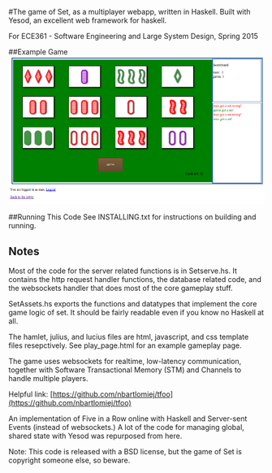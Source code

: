 #The game of Set, as a multiplayer webapp, written in Haskell. 
Built with Yesod, an excellent web framework for haskell.
 
For ECE361 - Software Engineering and Large System Design, Spring 2015

##Example Game
![Game Board with Cards](/example_gameplay.png?raw=true)

##Running This Code
See INSTALLING.txt for instructions on building and running. 

## Notes

Most of the code for the server related functions is in
Setserve.hs. It contains the http request handler functions, the
database related code, and the websockets handler that does most of
the core gameplay stuff.

SetAssets.hs exports the functions and datatypes that implement the
core game logic of set. It should be fairly readable even if you know
no Haskell at all.

The hamlet, julius, and lucius files are html, javascript, and css
template files resepctively. See play_page.html for an example
gameplay page.


The game uses websockets for realtime, low-latency communication,
together with Software Transactional Memory (STM) and Channels to
handle multiple players.



Helpful link: [https://github.com/nbartlomiej/tfoo](https://github.com/nbartlomiej/tfoo)

An implementation of Five in a Row online with Haskell and Server-sent
Events (instead of websockets.) A lot of the code for managing global,
shared state with Yesod was repurposed from here.

Note: This code is released with a BSD license, but the game of Set is
copyright someone else, so beware. 